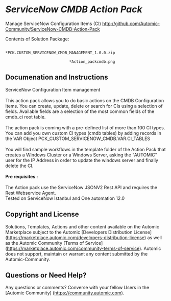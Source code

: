 *ServiceNow CMDB Action Pack*
=============


Manage ServiceNow Configuration Items (CI)
http://github.com/Automic-Community/ServiceNow-CMDB-Action-Pack

<!-- List of attached files -->
Contents of Solution Package:

						
								*PCK.CUSTOM_SERVICENOW_CMDB_MANAGEMENT_1.0.0.zip
								
								*Action_packcmdb.png
								
						


Documenation and Instructions
---

<p>ServiceNow Configuration Item management<br /><br />This action pack allows you to do basic actions on the CMDB Configuration Items. You can create, update, delete or search for CIs using a selection of fields. Available fields are a selection of the most common fields of the cmdb_ci root table.<br />&nbsp;<br />The action pack is coming with a pre-defined list of more than 100 CI types. You can add you own custom CI types (cmdb tables) by adding records in the VAR Object PCK_CUSTOM_SERVICENOW_CMDB.VAR.CI_TABLES<br /><br />You will find sample workflows in the template folder of the Action Pack that creates a Windows Cluster or a Windows Server, asking the "AUTOMIC" user for the IP Address in order to update the windows server and finally delete the CI.<br />&nbsp;<br /><strong>Pre requisites :</strong><br /><br />The Action pack use the ServiceNow JSONV2 Rest API and requires the Rest Webservice Agent.<br />Tested on ServiceNow Istanbul and One automation 12.0</p>

Copyright and License
---

Solutions, Templates, Actions and other content available on the Automic Marketplace subject to the Automic [Developers Distribution License] (https://marketplace.automic.com/developers-distribution-license) as well as the Automic Community [Terms of Service] (https://marketplace.automic.com/community-terms-of-service).
Automic does not support, maintain or warrant any content submitted by the Automic-Community.



Questions or Need Help? 
---
Any questions or comments? Converse with your fellow Users in the [Automic Community] (https://community.automic.com).